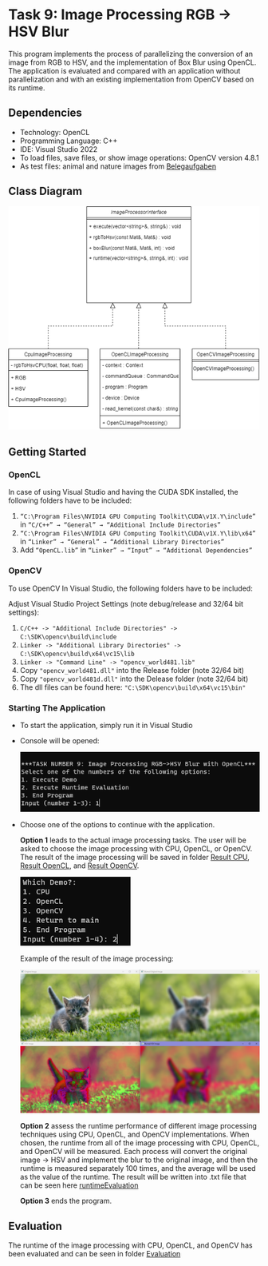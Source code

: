 # Task 9: Image Processing RGB -> HSV Blur

This program implements the process of parallelizing the conversion of an image from RGB to HSV, and the implementation of Box Blur using OpenCL. The application is evaluated and compared with an application without parallelization and with an existing implementation from OpenCV based on its runtime.

## Dependencies

* Technology: OpenCL
* Programming Language: C++
* IDE: Visual Studio 2022
* To load files, save files, or show image operations: OpenCV version 4.8.1
* As test files: animal and nature images from [Belegaufgaben](https://www.dropbox.com/s/5uhqu8m8a7entcd/images.zip?dl=0)


## Class Diagram
![diagram](image/opencl_aufgabe.drawio.png)

## Getting Started

### OpenCL

In case of using Visual Studio and having the CUDA SDK installed, the following folders have to be included:

1. `“C:\Program Files\NVIDIA GPU Computing Toolkit\CUDA\v1X.Y\include”` in `“C/C++” → “General” → “Additional Include Directories”`
2. `“C:\Program Files\NVIDIA GPU Computing Toolkit\CUDA\v1X.Y\lib\x64”` in `“Linker” → “General” → “Additional Library Directories”`
3. Add  `“OpenCL.lib”` in `“Linker” → “Input” → “Additional Dependencies”`

### OpenCV

To use OpenCV In Visual Studio, the following folders have to be included:

Adjust Visual Studio Project Settings (note debug/release and 32/64 bit settings):

1. `C/C++ -> "Additional Include Directories" -> C:\SDK\opencv\build\include`
2. `Linker -> "Additional Library Directories" -> C:\SDK\opencv\build\x64\vc15\lib`
3. `Linker -> "Command Line" -> "opencv_world481.lib" `
4. Copy `"opencv_world481.dll"` into the Release folder (note 32/64 bit)
5. Copy `"opencv_world481d.dll"` into the Delease folder (note 32/64 bit)
6. The dll files can be found here: `"C:\SDK\opencv\build\x64\vc15\bin"`

### Starting The Application

* To start the application, simply run it in Visual Studio
* Console will be opened:

  ![1706737102094](image/README/1706737102094.png)
* Choose one of the options to continue with the application.

  **Option 1** leads to the actual image processing tasks. The user will be asked to choose the image processing with CPU, OpenCL, or OpenCV. The result of the image processing will be saved in folder [Result CPU](opencl_aufgabe/Result%20CPU), [Result OpenCL](opencl_aufgabe/Result%20OpenCL), and [Result OpenCV](opencl_aufgabe/Result%20OpenCV).

  ![1706737241591](image/README/1706737241591.png)

  Example of the result of the image processing:

  ![1706737345190](/image/README/1706737345190.png)

  **Option 2** assess the runtime performance of different image processing techniques using CPU, OpenCL, and OpenCV implementations. When chosen, the runtime from all of the image processing with CPU, OpenCL, and OpenCV will be measured. Each process will convert the original image → HSV and implement the blur to the original image, and then the runtime is measured separately 100 times, and the average will be used as the value of the runtime. The result will be written into .txt file that can be seen here [runtimeEvaluation](opencl_aufgabe/Evaluation)

  **Option 3** ends the program.

## Evaluation

The runtime of the image processing with CPU, OpenCL, and OpenCV has been evaluated and can be seen in folder [Evaluation](https://github.com/dwirestiprahmi/OpenCL_Image_Processing/tree/master/opencl_aufgabe/Evaluation)
